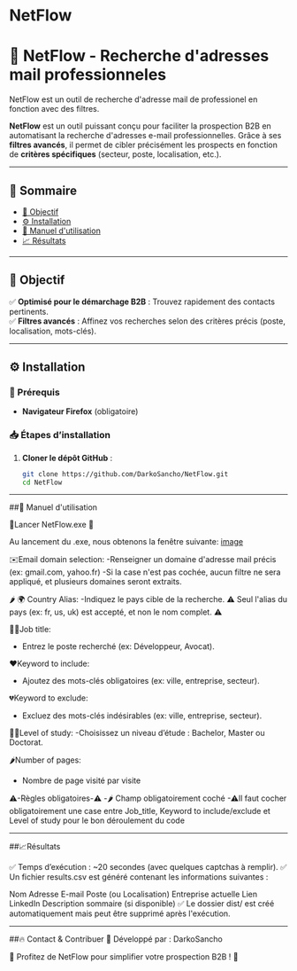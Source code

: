 # NetFlow

# 🚀 NetFlow - Recherche d'adresses mail professionneles

NetFlow est un outil de recherche d'adresse mail de professionel en fonction avec des filtres.

**NetFlow** est un outil puissant conçu pour faciliter la prospection B2B en automatisant la recherche d'adresses e-mail professionnelles. Grâce à ses **filtres avancés**, il permet de cibler précisément les prospects en fonction de **critères spécifiques** (secteur, poste, localisation, etc.).

---

## 📖 Sommaire
- [🎯 Objectif](#-objectif)
- [⚙️ Installation](#️-installation)
- [📜 Manuel d'utilisation](#-manuel-dutilisation)
- [📈 Résultats](#-résultats)

---

## 🎯 Objectif

✅ **Optimisé pour le démarchage B2B** : Trouvez rapidement des contacts pertinents.  
✅ **Filtres avancés** : Affinez vos recherches selon des critères précis (poste, localisation, mots-clés).  

---

## ⚙️ Installation

### 📌 Prérequis
- **Navigateur Firefox** (obligatoire)

### 📥 Étapes d’installation
1. **Cloner le dépôt GitHub** :
   ```bash
   git clone https://github.com/DarkoSancho/NetFlow.git
   cd NetFlow


 ---

 ##📜 Manuel d'utilisation

🚀Lancer NetFlow.exe 🚀
  
 Au lancement du .exe, nous obtenons la fenêtre suivante:
   [image](https://github.com/user-attachments/assets/b8e08908-7471-4940-b64f-62a07d2b07d6)
   

✉️Email domain selection: 
-Renseigner un domaine d'adresse mail précis (ex: gmail.com, yahoo.fr)
-Si la case n'est pas cochée, aucun filtre ne sera appliqué, et plusieurs domaines seront extraits.

🌶️ 🌍 Country Alias:
-Indiquez le pays cible de la recherche.
⚠️ Seul l'alias du pays (ex: fr, us, uk) est accepté, et non le nom complet. ⚠️

👩‍🏭Job title:
- Entrez le poste recherché (ex: Développeur, Avocat).
  
❤️Keyword to include:
- Ajoutez des mots-clés obligatoires (ex: ville, entreprise, secteur).

💔Keyword to exclude:
- Excluez des mots-clés indésirables (ex: ville, entreprise, secteur).

👨‍🎓Level of study:
-Choisissez un niveau d’étude : Bachelor, Master ou Doctorat.

🌶️Number of pages:
- Nombre de page visité par visite

⚠️-Règles obligatoires-⚠️
-🌶️ Champ obligatoirement coché
-⚠Il faut cocher obligatoirement une case entre Job_title, Keyword to include/exclude et Level of study pour le bon déroulement du code


---

  ##📈Résultats

✅ Temps d’exécution : ~20 secondes (avec quelques captchas à remplir).
✅ Un fichier results.csv est généré contenant les informations suivantes :

Nom
Adresse E-mail
Poste (ou Localisation)
Entreprise actuelle
Lien LinkedIn
Description sommaire (si disponible)
✅ Le dossier dist/ est créé automatiquement mais peut être supprimé après l'exécution.


---
  ##🔥 Contact & Contribuer
📌 Développé par : DarkoSancho

🚀 Profitez de NetFlow pour simplifier votre prospection B2B ! 🎯
